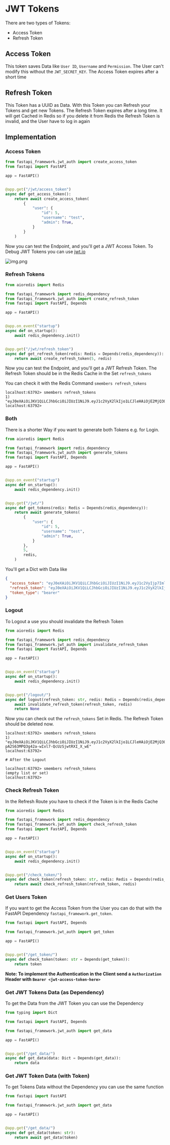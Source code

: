# JWT Tokens

There are two types of Tokens:
- Access Token
- Refresh Token

## Access Token

This token saves Data like `User ID`, `Username` and `Permission`.
The User can't modify this without the `JWT_SECRET_KEY`.
The Access Token expires after a short time

## Refresh Token
This Token has a UUID as Data.
With this Token you can Refresh your Tokens and get new Tokens.
The Refresh Token expires after a long time.
It will get Cached in Redis so if you delete it from
Redis the Refresh Token is invalid, and the User have to log in again

## Implementation

### Access Token

```python
from fastapi_framework.jwt_auth import create_access_token
from fastapi import FastAPI

app = FastAPI()


@app.get("/jwt/access_token")
async def get_access_token():
    return await create_access_token(
        {
            "user": {
                "id": 5,
                "username": "test",
                "admin": True,
            }
        }
    )

```

Now you can test the Endpoint, and you'll get a JWT Access Token.
To Debug JWT Tokens you can use [jwt.io](https://jwt.io/#debugger-io)

![img.png](jwt_io_screenshot.png)

### Refresh Tokens

```python
from aioredis import Redis

from fastapi_framework import redis_dependency
from fastapi_framework.jwt_auth import create_refresh_token
from fastapi import FastAPI, Depends

app = FastAPI()


@app.on_event("startup")
async def on_startup():
    await redis_dependency.init()


@app.get("/jwt/refresh_token")
async def get_refresh_token(redis: Redis = Depends(redis_dependency)):
    return await create_refresh_token(5, redis)

```

Now you can test the Endpoint, and you'll get a JWT Refresh Token.
The Refresh Token should be in the Redis Cache in the Set `refresh_tokens`

You can check it with the Redis Command `smembers refresh_tokens`

```shell
localhost:63792> smembers refresh_tokens
1) "eyJ0eXAiOiJKV1QiLCJhbGciOiJIUzI1NiJ9.eyJ1c2VyX2lkIjo1LCJleHAiOjE2MjQ3OTg2MTN9.YVjN2ElK85Mjq9FL0fteZNGpsag78dm2g2EH9gsXsLE"
localhost:63792>
```

### Both
There is a shorter Way if you want to generate both Tokens e.g. for Login.

```python
from aioredis import Redis

from fastapi_framework import redis_dependency
from fastapi_framework.jwt_auth import generate_tokens
from fastapi import FastAPI, Depends

app = FastAPI()


@app.on_event("startup")
async def on_startup():
    await redis_dependency.init()


@app.get("/jwt/")
async def get_tokens(redis: Redis = Depends(redis_dependency)):
    return await generate_tokens(
        {
            "user": {
                "id": 5,
                "username": "test",
                "admin": True,
            }
        },
        5,
        redis,
    )

```

You'll get a Dict with Data like
```json
{
  "access_token": "eyJ0eXAiOiJKV1QiLCJhbGciOiJIUzI1NiJ9.eyJ1c2VyIjp7ImlkIjo1LCJ1c2VybmFtZSI6InRlc3QiLCJhZG1pbiI6dHJ1ZX0sImV4cCI6MTYyNDc4NjMwOH0.-7ZdW06DguPb5LMjRym7fDLIUoJeBCa1CohTUNPibpE",
  "refresh_token": "eyJ0eXAiOiJKV1QiLCJhbGciOiJIUzI1NiJ9.eyJ1c2VyX2lkIjo1LCJleHAiOjE2MjQ3OTg5MDh9.vKTwD-pA2S63MPQ3g42a-wIxl7-QcUzSjwtRXI_X_wE",
  "token_type": "bearer"
}
```

### Logout

To Logout a use you should invalidate the Refresh Token
```python
from aioredis import Redis

from fastapi_framework import redis_dependency
from fastapi_framework.jwt_auth import invalidate_refresh_token
from fastapi import FastAPI, Depends

app = FastAPI()


@app.on_event("startup")
async def on_startup():
    await redis_dependency.init()


@app.get("/logout/")
async def logout(refresh_token: str, redis: Redis = Depends(redis_dependency)):
    await invalidate_refresh_token(refresh_token, redis)
    return None

```

Now you can check out the `refresh_tokens` Set in Redis.
The Refresh Token should be deleted now.

```shell
localhost:63792> smembers refresh_tokens
1) "eyJ0eXAiOiJKV1QiLCJhbGciOiJIUzI1NiJ9.eyJ1c2VyX2lkIjo1LCJleHAiOjE2MjQ3OTg5MDh9.vKTwD-pA2S63MPQ3g42a-wIxl7-QcUzSjwtRXI_X_wE"
localhost:63792>

# After the Logout

localhost:63792> smembers refresh_tokens
(empty list or set)
localhost:63792>
```

### Check Refresh Token

In the Refresh Route you have to check if the Token is in the Redis Cache

```python
from aioredis import Redis

from fastapi_framework import redis_dependency
from fastapi_framework.jwt_auth import check_refresh_token
from fastapi import FastAPI, Depends

app = FastAPI()


@app.on_event("startup")
async def on_startup():
    await redis_dependency.init()


@app.get("/check_token/")
async def check_token(refresh_token: str, redis: Redis = Depends(redis_dependency)):
    return await check_refresh_token(refresh_token, redis)

```

### Get Users Token
If you want to get the Access
Token from the User you can do
that with the FastAPI Dependency `fastapi_framework.get_token`.

```python
from fastapi import FastAPI, Depends

from fastapi_framework.jwt_auth import get_token

app = FastAPI()


@app.get("/get_token/")
async def check_token(token: str = Depends(get_token)):
    return token

```

**Note: To implement the 
Authentication in the Client send
a `Authorization` Header with `Bearer <jwt-access-token-here>`**

### Get JWT Tokens Data (as Dependency)

To get the Data from the JWT Token you can use the Dependency
```python
from typing import Dict

from fastapi import FastAPI, Depends

from fastapi_framework.jwt_auth import get_data

app = FastAPI()


@app.get("/get_data/")
async def get_data(data: Dict = Depends(get_data)):
    return data

```

### Get JWT Token Data (with Token)

To get Tokens Data without the Dependency you can use the same function

```python
from fastapi import FastAPI

from fastapi_framework.jwt_auth import get_data

app = FastAPI()


@app.get("/get_data/")
async def get_data(token: str):
    return await get_data(token)

```

